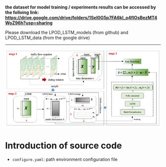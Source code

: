 **the dataset for model training / experiments results can be accessed by the folloing link: https://drive.google.com/drive/folders/1Sel0G5p7FA6kI_o4fIOsBezMT4WoZ96h?usp=sharing**

Please download the LPOD_LSTM_models (from github) and LPOD_LSTM_data (from the google drive) 

---

![Alt text](https://github.com/wangshuoxsz/LPOD_LSTM_models/blob/main/Figure/LPOD_LSTM_framework "LPOD_LSTM_Framework")


# Introduction of source code
- `configure.yaml`: path environment configuration file

